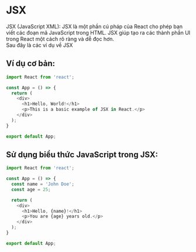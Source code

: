 # JSX
JSX (JavaScript XML): JSX là một phần cú pháp của React cho phép bạn viết các đoạn mã JavaScript trong HTML. JSX giúp tạo ra các thành phần UI trong React một cách rõ ràng và dễ đọc hơn.   
Sau đây là các ví dụ về JSX 
## Ví dụ cơ bản:
```js
import React from 'react';

const App = () => {
  return (
    <div>
      <h1>Hello, World!</h1>
      <p>This is a basic example of JSX in React.</p>
    </div>
  );
}

export default App;
```
## Sử dụng biểu thức JavaScript trong JSX:
```js
import React from 'react';

const App = () => {
  const name = 'John Doe';
  const age = 25;

  return (
    <div>
      <h1>Hello, {name}!</h1>
      <p>You are {age} years old.</p>
    </div>
  );
}

export default App;
```
